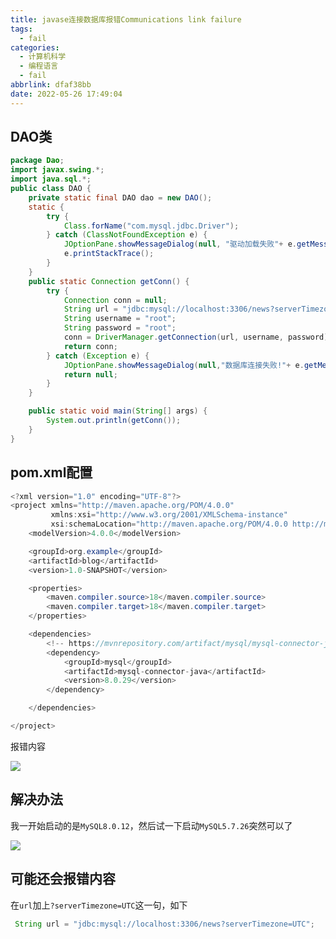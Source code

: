 ```yaml
---
title: javase连接数据库报错Communications link failure
tags:
  - fail
categories:
  - 计算机科学
  - 编程语言
  - fail
abbrlink: dfaf38bb
date: 2022-05-26 17:49:04
---
```


## DAO类

```java mark:1-50
package Dao;
import javax.swing.*;
import java.sql.*;
public class DAO {
    private static final DAO dao = new DAO();
    static {
        try {
            Class.forName("com.mysql.jdbc.Driver");
        } catch (ClassNotFoundException e) {
            JOptionPane.showMessageDialog(null, "驱动加载失败"+ e.getMessage());
            e.printStackTrace();
        }
    }
    public static Connection getConn() {
        try {
            Connection conn = null;
            String url = "jdbc:mysql://localhost:3306/news?serverTimezone=UTC";
            String username = "root";
            String password = "root";
            conn = DriverManager.getConnection(url, username, password);
            return conn;
        } catch (Exception e) {
            JOptionPane.showMessageDialog(null,"数据库连接失败!"+ e.getMessage());
            return null;
        }
    }

    public static void main(String[] args) {
        System.out.println(getConn());
    }
}

```

## pom.xml配置

```java mark:1-50
<?xml version="1.0" encoding="UTF-8"?>
<project xmlns="http://maven.apache.org/POM/4.0.0"
         xmlns:xsi="http://www.w3.org/2001/XMLSchema-instance"
         xsi:schemaLocation="http://maven.apache.org/POM/4.0.0 http://maven.apache.org/xsd/maven-4.0.0.xsd">
    <modelVersion>4.0.0</modelVersion>

    <groupId>org.example</groupId>
    <artifactId>blog</artifactId>
    <version>1.0-SNAPSHOT</version>

    <properties>
        <maven.compiler.source>18</maven.compiler.source>
        <maven.compiler.target>18</maven.compiler.target>
    </properties>

    <dependencies>
        <!-- https://mvnrepository.com/artifact/mysql/mysql-connector-java -->
        <dependency>
            <groupId>mysql</groupId>
            <artifactId>mysql-connector-java</artifactId>
            <version>8.0.29</version>
        </dependency>

    </dependencies>

</project>
```

报错内容

![](https://cdn.jsdelivr.net/gh/0000rookie/imgs/202205265603.jpg)



## 解决办法

我一开始启动的是`MySQL8.0.12`，然后试一下启动`MySQL5.7.26`突然可以了

![](https://cdn.jsdelivr.net/gh/0000rookie/imgs/202205265540.jpeg)

## 可能还会报错内容

在`url`加上`?serverTimezone=UTC`这一句，如下

```java mark:1-2
 String url = "jdbc:mysql://localhost:3306/news?serverTimezone=UTC";
```

